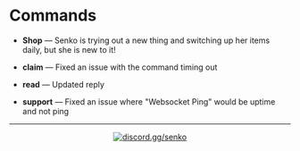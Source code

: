 # Commands

- **Shop** — Senko is trying out a new thing and switching up her items daily, but she is new to it!

- **claim** — Fixed an issue with the command timing out

- **read** — Updated reply

- **support** — Fixed an issue where "Websocket Ping" would be uptime and not ping

---

<div align="center">

<a href="https://discord.gg/senko">
    <img src="https://img.shields.io/discord/777251087592718336?color=5865F2&label=discord.gg/senko&logo=discord&logoColor=white" alt="discord.gg/senko" />
</a>